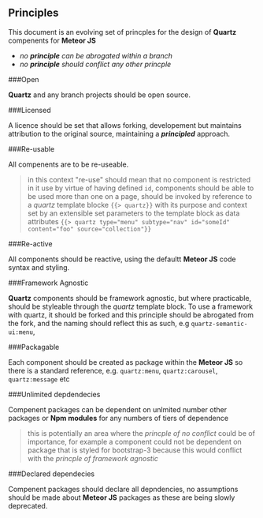 ## Principles

This document is an evolving set of princples for the design of **Quartz** compenents for **Meteor JS**

  - *no __principle__ can be abrogated within a branch*
  - *no __principle__ should conflict any other princple* 

###Open

**Quartz** and any branch projects should be open source.

###Licensed

A licence should be set that allows forking, developement but maintains attribution to the original source, maintaining a **_principled_** approach.

###Re-usable

All compenents are to be re-useable.
> in this context "re-use" should mean that no component is restricted in it use by virtue of having defined `id`, components should be able to be used more than one on a page, should be invoked by reference to a *quartz* template blocke `{{> quartz}}` with its purpose and context set by an extensible set parameters to the template block as data attributes `{{> quartz type="menu" subtype="nav" id="someId" content="foo" source="collection"}}`

###Re-active

All components should be reactive, using the defaultt **Meteor JS** code syntax and styling. 

###Framework Agnostic

**Quartz** components should be framework agnostic, but where practicable, should be styleable through the *quartz* template block. To use a framework with quartz, it should be forked and this principle should be abrogated from the fork, and the naming should reflect this as such, e.g `quartz-semantic-ui:menu`, 

###Packagable

Each component should be created as package within the **Meteor JS** so there is a standard reference, e.g. `quartz:menu`, `quartz:carousel`, `quartz:message` etc

###Unlimited depdendecies

Compenent packages can be dependent on unlmited number other packages or **Npm modules** for any numbers of tiers of dependence
> this is potentially an area where the *princple of no conflict* could be of importance, for example a component could not be dependent on package that is styled for bootstrap-3 because this would conflict with the *princple of framework agnostic*

###Declared dependecies

Compenent packages should declare all depndencies, no assumptions should be made about **Meteor JS** packages as these are being slowly deprecated. 


